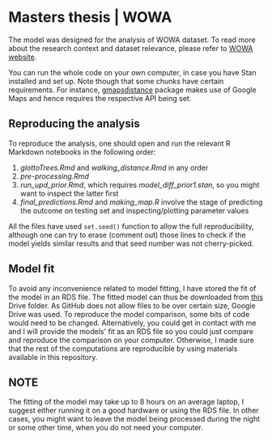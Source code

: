 # Masters thesis | WOWA 
The model was designed for the analysis of WOWA dataset. To read more about the research context and dataset relevance, please refer to [WOWA website](https://multicast.aspra.uni-bamberg.de/resources/wowa/). 

You can run the whole code on your own computer, in case you have Stan installed and set up. Note though that some chunks have certain requirements. For instance, [gmapsdistance](https://cran.r-project.org/web/packages/gmapsdistance/readme/README.html) package makes use of Google Maps and hence requires the respective API being set.

## Reproducing the analysis

To reproduce the analysis, one should open and run the relevant R Markdown notebooks in the following order:

1) *glottoTrees.Rmd* and *walking_distance.Rmd* in any order
2) *pre-processing.Rmd* 
3) *run_upd_prior.Rmd*, which requires *model_diff_prior1.stan*, so you might want to inspect the latter first
4) *final_predictions.Rmd* and *making_map.R* involve the stage of predicting the outcome on testing set and inspecting/plotting parameter values

All the files have used `set.seed()` function to allow the full reproducibility, although one can try to erase (comment out) those lines to check if the model yields similar results and that seed number was not cherry-picked.

## Model fit
To avoid any inconvenience related to model fitting, I have stored the fit of the model in an RDS file. The fitted model can thus be downloaded from [this](https://drive.google.com/drive/folders/1It6uNf-HYrlO8n6laIutXjmJBqjZE6WB?usp=sharing) Drive folder. As GitHub does not allow files to be over certain size, Google Drive was used. To reproduce the model comparison, some bits of code would need to be changed. Alternatively, you could get in contact with me and I will provide the models' fit as an RDS file so you could just compare and reproduce the comparison on your computer. Otherwise, I made sure that the rest of the computations are reproducible by using materials available in this repository. 

## NOTE
The fitting of the model may take up to 8 hours on an average laptop, I suggest either running it on a good hardware or using the RDS file. In other cases, you might want to leave the model being processed during the night or some other time, when you do not need your computer. 
